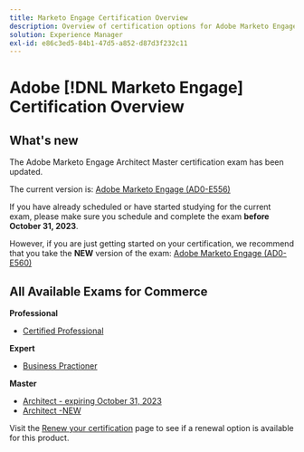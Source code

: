 ```yaml
---
title: Marketo Engage Certification Overview
description: Overview of certification options for Adobe Marketo Engage
solution: Experience Manager
exl-id: e86c3ed5-84b1-47d5-a852-d87d3f232c11
---
```

# Adobe [!DNL Marketo Engage] Certification Overview

## What's new

The Adobe Marketo Engage Architect Master certification exam has been updated. 

The current version is: [Adobe Marketo Engage (AD0-E556)](/help/certifications/ame/ame-m-architect.md)

If you have already scheduled or have started studying for the current exam, please make sure you schedule and complete the exam **before October 31, 2023**. 

However, if you are just getting started on your certification, we recommend that you take the **NEW** version of the exam: [Adobe Marketo Engage (AD0-E560)](/help/certifications/ame/ame-m-architect-23-08.md)

## All Available Exams for Commerce

**Professional**

* [Certified Professional](/help/certifications/ame/ame-p.md) <!--AD0-E555-->

**Expert**

* [Business Practioner](/help/certifications/ame/ame-e-business.md) <!--AD0-E559-->

**Master**

* [Architect - expiring October 31, 2023](/help/certifications/ame/ame-m-architect.md) <!--AD0-E556-->
* [Architect -NEW](/help/certifications/ame/ame-m-architect-23-08.md) <!--AD0-E560-->

Visit the [Renew your certification](/help/certifications/renew.md) page to see if a renewal option is available for this product.
